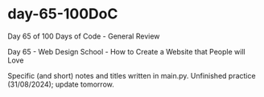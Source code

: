 # day-65-100DoC
Day 65 of 100 Days of Code - General Review

Day 65 - Web Design School - How to Create a Website that People will Love

Specific (and short) notes and titles written in main.py.
  Unfinished practice (31/08/2024); update tomorrow.
